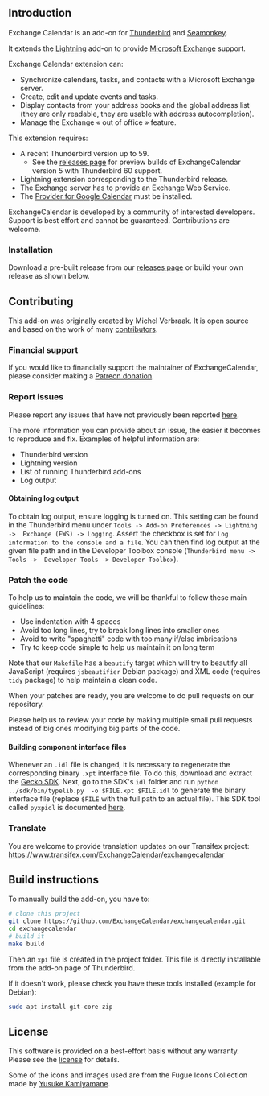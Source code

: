 ## Introduction

Exchange Calendar is an add-on for [Thunderbird](https://mozilla.org/thunderbird)
and [Seamonkey](https://www.seamonkey-project.org/).

It extends the [Lightning](https://addons.mozilla.org/thunderbird/addon/lightning/) add-on to provide
[Microsoft Exchange](http://microsoft.com/exchange) support.

Exchange Calendar extension can:
  * Synchronize calendars, tasks, and contacts with a Microsoft Exchange server.
  * Create, edit and update events and tasks.
  * Display contacts from your address books and the global address list
    (they are only readable, they are usable with address autocompletion).
  * Manage the Exchange « out of office » feature.

This extension requires:
  * A recent Thunderbird version up to 59.
    * See the [releases page](https://github.com/ExchangeCalendar/exchangecalendar/releases)
  for preview builds of ExchangeCalendar version 5 with Thunderbird 60 support.
  * Lightning extension corresponding to the Thunderbird release.
  * The Exchange server has to provide an Exchange Web Service.
  * The [Provider for Google Calendar](https://addons.thunderbird.net/en-US/thunderbird/addon/provider-for-google-calendar/) must be installed.

ExchangeCalendar is developed by a community of interested developers. 
Support is best effort and cannot be guaranteed. Contributions are welcome.

### Installation

Download a pre-built release from our 
[releases page](https://github.com/ExchangeCalendar/exchangecalendar/releases)
or build your own release as shown below.

## Contributing

This add-on was originally created by Michel Verbraak. It is open source and based 
on the work of many 
[contributors](https://github.com/ExchangeCalendar/exchangecalendar/graphs/contributors).

### Financial support

If you would like to financially support the maintainer of ExchangeCalendar,
please consider making a [Patreon donation](https://www.patreon.com/advancingu).

### Report issues

Please report any issues that have not previously been reported
[here](https://github.com/ExchangeCalendar/exchangecalendar/issues).

The more information you can provide about an issue, the easier it becomes to
reproduce and fix. Examples of helpful information are:
  * Thunderbird version
  * Lightning version
  * List of running Thunderbird add-ons
  * Log output

#### Obtaining log output

To obtain log output, ensure logging is turned on. This setting can be found
in the Thunderbird menu under `Tools -> Add-on Preferences -> Lightning -> 
Exchange (EWS) -> Logging`. Assert the checkbox is set for `Log information
to the console and a file`. You can then find log output at the given 
file path and in the Developer Toolbox console (`Thunderbird menu -> Tools -> 
Developer Tools -> Developer Toolbox`).

### Patch the code

To help us to maintain the code, we will be thankful to follow these main
guidelines:

* Use indentation with 4 spaces
* Avoid too long lines, try to break long lines into smaller ones
* Avoid to write "spaghetti" code with too many if/else imbrications
* Try to keep code simple to help us maintain it on long term

Note that our `Makefile` has a `beautify` target which will try to beautify
all JavaScript (requires `jsbeautifier` Debian package) and XML code
(requires `tidy` package) to help maintain a clean code.

When your patches are ready, you are welcome to do pull requests on our
repository.

Please help us to review your code by making multiple small pull
requests instead of big ones modifying big parts of the code.

#### Building component interface files

Whenever an `.idl` file is changed, it is necessary to regenerate the
corresponding binary `.xpt` interface file. To
do this, download and extract the 
[Gecko SDK](https://developer.mozilla.org/en-US/docs/Mozilla/Tech/XPCOM/Guide/Creating_components/Setting_up_the_Gecko_SDK).
Next, go to the SDK's `idl` folder and run `python ../sdk/bin/typelib.py 
-o $FILE.xpt $FILE.idl` to generate the binary interface file (replace 
`$FILE` with the full path to an actual file). This SDK tool called 
`pyxpidl` is documented 
[here](https://developer.mozilla.org/en-US/docs/Mozilla/XPIDL/pyxpidl).

### Translate

You are welcome to provide translation updates on our Transifex project:
https://www.transifex.com/ExchangeCalendar/exchangecalendar

## Build instructions

To manually build the add-on, you have to:
```bash
# clone this project
git clone https://github.com/ExchangeCalendar/exchangecalendar.git
cd exchangecalendar
# build it
make build
```
Then an `xpi` file is created in the project folder.
This file is directly installable from the add-on page of Thunderbird.

If it doesn't work, please check you have these tools installed (example for
Debian):
```bash
sudo apt install git-core zip
```

## License

This software is provided on a best-effort basis without any warranty.
Please see the [license](http://www.gnu.org/licenses/gpl.html)
for details.

Some of the icons and images used are from the Fugue Icons Collection made
by [Yusuke Kamiyamane](http://p.yusukekamiyamane.com/).
